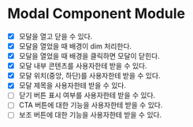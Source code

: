 # Modal Component Module

- [x] 모달을 열고 닫을 수 있다.
- [x] 모달을 열었을 때 배경이 dim 처리한다.
- [x] 모달을 열었을 때 배경을 클릭하면 모달이 닫힌다.
- [x] 모달 내부 콘텐츠를 사용자한테 받을 수 있다.
- [x] 모달 위치(중앙, 하단)를 사용자한테 받을 수 있다.
- [x] 모달 제목을 사용자한테 받을 수 있다.
- [ ] 닫기 버튼 표시 여부를 사용자한테 받을 수 있다.
- [ ] CTA 버튼에 대한 기능을 사용자한테 받을 수 있다.
- [ ] 보조 버튼에 대한 기능을 사용자한테 받을 수 있다.
